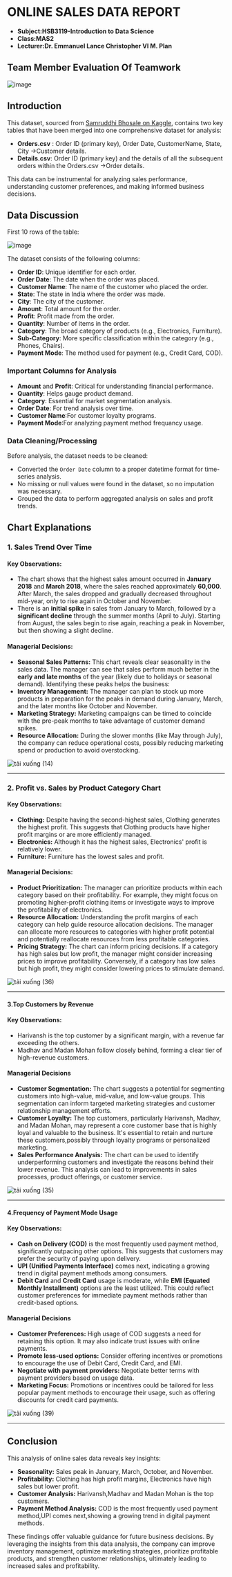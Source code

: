 # ONLINE SALES DATA REPORT
- **Subject:HSB3119-Introduction to Data Science**
- **Class:MAS2**
- **Lecturer:Dr. Emmanuel Lance Christopher VI M. Plan**

## Team Member Evaluation Of Teamwork
![image](https://github.com/user-attachments/assets/812c2abc-d115-4d1d-a7e2-f228d2f04462)


## Introduction

This dataset, sourced from [Samruddhi Bhosale on Kaggle](https://www.kaggle.com), contains two key tables that have been merged into one comprehensive dataset for analysis:
- **Orders.csv** :
Order ID (primary key), Order Date, CustomerName, State, City ->Customer details.
- **Details.csv**:
Order ID (primary key) and the details of all the subsequent orders within the Orders.csv ->Order details.

This data can be instrumental for analyzing sales performance, understanding customer preferences, and making informed business decisions.

## Data Discussion

First 10 rows of the table:

![image](https://github.com/user-attachments/assets/83f3622a-4176-4274-bb53-581221cb72df)



The dataset consists of the following columns:

- **Order ID**: Unique identifier for each order.
- **Order Date**: The date when the order was placed.
- **Customer Name**: The name of the customer who placed the order.
- **State**: The state in India where the order was made.
- **City**: The city of the customer.
- **Amount**: Total amount for the order.
- **Profit**: Profit made from the order.
- **Quantity**: Number of items in the order.
- **Category**: The broad category of products (e.g., Electronics, Furniture).
- **Sub-Category**: More specific classification within the category (e.g., Phones, Chairs).
- **Payment Mode**: The method used for payment (e.g., Credit Card, COD).

### Important Columns for Analysis

- **Amount** and **Profit**: Critical for understanding financial performance.
- **Quantity**: Helps gauge product demand.
- **Category**: Essential for market segmentation analysis.
- **Order Date**: For trend analysis over time.
- **Customer Name**:For customer loyalty programs.
- **Payment Mode**:For analyzing payment method frequancy usage.

### Data Cleaning/Processing

Before analysis, the dataset needs to be cleaned:
- Converted the `Order Date` column to a proper datetime format for time-series analysis.
- No missing or null values were found in the dataset, so no imputation was necessary.
- Grouped the data to perform aggregated analysis on sales and profit trends.


## Chart Explanations

### 1. Sales Trend Over Time  
#### Key Observations:
- The chart shows that the highest sales amount occurred in **January 2018** and **March 2018**, where the sales reached approximately **60,000**. After March, the sales dropped and gradually decreased throughout mid-year, only to rise again in October and November.
- There is an **initial spike** in sales from January to March, followed by a **significant decline** through the summer months (April to July). Starting from August, the sales begin to rise again, reaching a peak in November, but then showing a slight decline.
  
#### Managerial Decisions:
- **Seasonal Sales Patterns:** This chart reveals clear seasonality in the sales data. The manager can see that sales perform much better in the **early and late months** of the year (likely due to holidays or seasonal demand). Identifying these peaks helps the business:
- **Inventory Management:** The manager can plan to stock up more products in preparation for the peaks in demand during January, March, and the later months like October and November.
- **Marketing Strategy:** Marketing campaigns can be timed to coincide with the pre-peak months to take advantage of customer demand spikes.
- **Resource Allocation:** During the slower months (like May through July), the company can reduce operational costs, possibly reducing marketing spend or production to avoid overstocking.

![tải xuống (14)](https://github.com/user-attachments/assets/fcf0114c-89c1-4385-b743-ecc827d4745a)

---

### 2. Profit vs. Sales by Product Category Chart
#### Key Observations:
- **Clothing:** Despite having the second-highest sales, Clothing generates the highest profit. This suggests that Clothing products have higher profit margins or are more efficiently managed.
- **Electronics:** Although it has the highest sales, Electronics' profit is relatively lower. 
- **Furniture:** Furniture has the lowest sales and profit.

#### Managerial Decisions:
- **Product Prioritization:** The manager can prioritize products within each category based on their profitability. For example, they might focus on promoting higher-profit clothing items or investigate ways to improve the profitability of electronics.
- **Resource Allocation:** Understanding the profit margins of each category can help guide resource allocation decisions. The manager can allocate more resources to categories with higher profit potential and potentially reallocate resources from less profitable categories.
- **Pricing Strategy:** The chart can inform pricing decisions. If a category has high sales but low profit, the manager might consider increasing prices to improve profitability. Conversely, if a category has low sales but high profit, they might consider lowering prices to stimulate demand.
  
![tải xuống (36)](https://github.com/user-attachments/assets/e59833ee-a34a-4a84-b70c-2f9fac4e0721)

---
#### 3.Top Customers by Revenue

#### Key Observations:
- Harivansh is the top customer by a significant margin, with a revenue far exceeding the others.
- Madhav and Madan Mohan follow closely behind, forming a clear tier of high-revenue customers.
  
#### Managerial Decisions
- **Customer Segmentation:** The chart suggests a potential for segmenting customers into high-value, mid-value, and low-value groups. This segmentation can inform targeted marketing strategies and customer relationship management efforts.
- **Customer Loyalty:** The top customers, particularly Harivansh, Madhav, and Madan Mohan, may represent a core customer base that is highly loyal and valuable to the business. It's essential to retain and nurture these customers,possibly through loyalty programs or personalized marketing.
- **Sales Performance Analysis:** The chart can be used to identify underperforming customers and investigate the reasons behind their lower revenue. This analysis can lead to improvements in sales processes, product offerings, or customer service.
  
![tải xuống (35)](https://github.com/user-attachments/assets/eebc5912-713b-4c93-aaab-771ae39980d4)

---
#### 4.Frequency of Payment Mode Usage

#### Key Observations:
- **Cash on Delivery (COD)** is the most frequently used payment method, significantly outpacing other options. This suggests that customers may prefer the security of paying upon delivery.
- **UPI (Unified Payments Interface)** comes next, indicating a growing trend in digital payment methods among consumers.
- **Debit Card** and **Credit Card** usage is moderate, while **EMI (Equated Monthly Installment)** options are the least utilized. This could reflect customer preferences for immediate payment methods rather than credit-based options.
  
#### Managerial Decisions
- **Customer Preferences:** High usage of COD suggests a need for retaining this option. It may also indicate trust issues with online payments.
- **Promote less-used options:** Consider offering incentives or promotions to encourage the use of Debit Card, Credit Card, and EMI.
- **Negotiate with payment providers:** Negotiate better terms with payment providers based on usage data.
- **Marketing Focus:** Promotions or incentives could be tailored for less popular payment methods to encourage their usage, such as offering discounts for credit card payments.
  
![tải xuống (39)](https://github.com/user-attachments/assets/34a5b6f2-10f3-42ea-be82-75f7734ed6cb)

---

## Conclusion

This analysis of online sales data reveals key insights:

* **Seasonality:** Sales peak in January, March, October, and November.
* **Profitability:** Clothing has high profit margins, Electronics have high sales but lower profit.
* **Customer Analysis:** Harivansh,Madhav and Madan Mohan is the top customers.
* **Payment Method Analysis:** COD is the most frequently used payment method,UPI comes next,showing a growing trend in digital payment methods.

These findings offer valuable guidance for future business decisions. By leveraging the insights from this data analysis, the company can improve inventory management, optimize marketing strategies, prioritize profitable products, and strengthen customer relationships, ultimately leading to increased sales and profitability.

